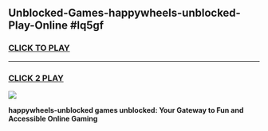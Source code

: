 
## Unblocked-Games-happywheels-unblocked-Play-Online #lq5gf
<h3>
<a href="https://news.freeplayer.one?title=happywheels-unblocked&ref=3">CLICK TO PLAY</a></h3>
<hr>

<h3>
<a href="https://news.freeplayer.one?title=happywheels-unblocked&ref=3">CLICK 2 PLAY</a>
  
</h3>

<a href="https://news.freeplayer.one?title=happywheels-unblocked&ref=3"><img src="https://clearcache.store/games.png"></a>


**happywheels-unblocked games unblocked: Your Gateway to Fun and Accessible Online Gaming**
